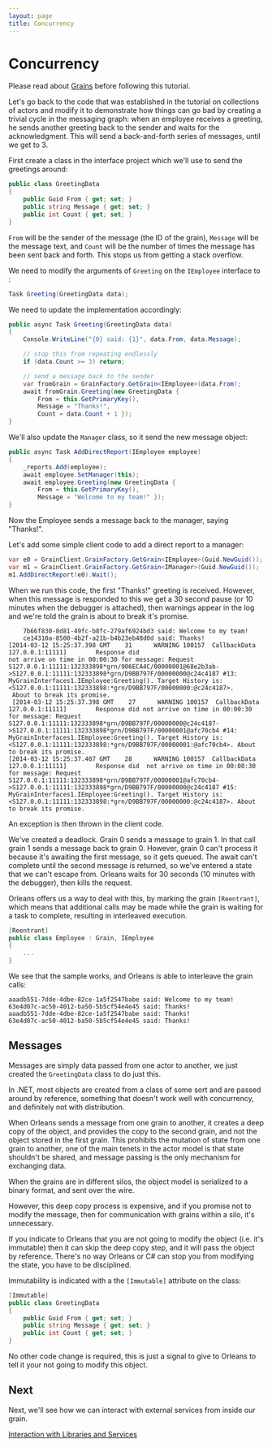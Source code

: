 ```yaml
---
layout: page
title: Concurrency
---
```


# Concurrency

Please read about [Grains](../Documentation/Getting-Started-With-Orleans/Grains.md) before following this tutorial.

Let's go back to the code that was established in the tutorial on collections of actors and modify it to demonstrate how things can go bad by creating a trivial cycle in the messaging graph: when an employee receives a greeting, he sends another greeting back to the sender and waits for the acknowledgment.
This will send a back-and-forth series of messages, until we get to 3.

First create a class in the interface project which we'll use to send the greetings around:

``` csharp
public class GreetingData
{
    public Guid From { get; set; }
    public string Message { get; set; }
    public int Count { get; set; }
}
```

`From` will be the sender of the message (the ID of the grain), `Message` will be the message text, and `Count` will be the number of times the message has been sent back and forth.
This stops us from getting a stack overflow.

We need to modify the arguments of `Greeting` on the `IEmployee` interface to :


``` csharp
Task Greeting(GreetingData data);
```

 We need to update the implementation accordingly:

``` csharp
public async Task Greeting(GreetingData data)
{
    Console.WriteLine("{0} said: {1}", data.From, data.Message);

    // stop this from repeating endlessly
    if (data.Count >= 3) return;

    // send a message back to the sender
    var fromGrain = GrainFactory.GetGrain<IEmployee>(data.From);
    await fromGrain.Greeting(new GreetingData {
        From = this.GetPrimaryKey(),
        Message = "Thanks!",
        Count = data.Count + 1 });
}
```

 We'll also update the `Manager` class, so it send the new message object:

``` csharp
public async Task AddDirectReport(IEmployee employee)
{
    _reports.Add(employee);
    await employee.SetManager(this);
    await employee.Greeting(new GreetingData {
        From = this.GetPrimaryKey(),
        Message = "Welcome to my team!" });
}
```

Now the Employee sends a message back to the manager, saying "Thanks!".

Let's add some simple client code to add a direct report to a manager:


``` csharp
var e0 = GrainClient.GrainFactory.GetGrain<IEmployee>(Guid.NewGuid());
var m1 = GrainClient.GrainFactory.GetGrain<IManager>(Guid.NewGuid());
m1.AddDirectReport(e0).Wait();
```

When we run this code, the first "Thanks!" greeting is received.
However, when this message is responded to this we get a 30 second pause (or 10 minutes when the debugger is attached), then warnings appear in the log and we're told the grain is about to break it's promise.

```
    7b66f830-8d81-49fc-b8fc-279af6924bd3 said: Welcome to my team!
    ce14310a-8500-4b2f-a21b-b4b23eb48d0d said: Thanks!    
[2014-03-12 15:25:37.398 GMT    31      WARNING 100157  CallbackData    127.0.0.1:11111]        Response did
not arrive on time in 00:00:30 for message: Request
S127.0.0.1:11111:132333898*grn/906ECA4C/00000001@68e2b3ab->S127.0.0.1:11111:132333898*grn/D9BB797F/00000000@c24c4187 #13: MyGrainInterfaces1.IEmployee:Greeting(). Target History is: <S127.0.0.1:11111:132333898:*grn/D9BB797F/00000000:@c24c4187>.
 About to break its promise.
 [2014-03-12 15:25:37.398 GMT    27      WARNING 100157  CallbackData    127.0.0.1:11111]        Response did not arrive on time in 00:00:30 for message: Request S127.0.0.1:11111:132333898*grn/D9BB797F/00000000@c24c4187->S127.0.0.1:11111:132333898*grn/D9BB797F/00000001@afc70cb4 #14: MyGrainInterfaces1.IEmployee:Greeting(). Target History is: <S127.0.0.1:11111:132333898:*grn/D9BB797F/00000001:@afc70cb4>. About to break its promise.
[2014-03-12 15:25:37.407 GMT    28      WARNING 100157  CallbackData    127.0.0.1:11111]        Response did  not arrive on time in 00:00:30 for message: Request S127.0.0.1:11111:132333898*grn/D9BB797F/00000001@afc70cb4->S127.0.0.1:11111:132333898*grn/D9BB797F/00000000@c24c4187 #15: MyGrainInterfaces1.IEmployee:Greeting(). Target History is: <S127.0.0.1:11111:132333898:*grn/D9BB797F/00000000:@c24c4187>. About to break its promise.
```

An exception is then thrown in the client code.

We've created a deadlock.
Grain 0 sends a message to grain 1.
In that call grain 1 sends a message back to grain 0.
However, grain 0 can't process it because it's awaiting the first message, so it gets queued.
The await can't complete until the second message is returned, so we've entered a state that we can't escape from.
Orleans waits for 30 seconds (10 minutes with the debugger), then kills the request.

Orleans offers us a way to deal with this, by marking the grain `[Reentrant]`, which means that additional calls may be made while the grain is waiting for a task to complete, resulting in interleaved execution.


``` csharp
[Reentrant]
public class Employee : Grain, IEmployee
{
    ...
}
```

We see that the sample works, and Orleans is able to interleave the grain calls:

 ```
 aaadb551-7dde-4dbe-82ce-1a5f2547babe said: Welcome to my team!
 63e4d07c-ac50-4012-ba50-5b5cf54e4e45 said: Thanks!
 aaadb551-7dde-4dbe-82ce-1a5f2547babe said: Thanks!
 63e4d07c-ac50-4012-ba50-5b5cf54e4e45 said: Thanks!
 ```

## Messages

Messages are simply data passed from one actor to another, we just created the `GreetingData` class to do just this.

In .NET, most objects are created from a class of some sort and are passed around by reference, something that doesn't work well with concurrency, and definitely not with distribution.

When Orleans sends a message from one grain to another, it creates a deep copy of the object, and provides the copy to the second grain, and not the object stored in the first grain.
This prohibits the mutation of state from one grain to another, one of the main tenets in the actor model is that state shouldn't be shared, and message passing is the only mechanism for exchanging data.

When the grains are in different silos, the object model is serialized to a binary format, and sent over the wire.

However, this deep copy process is expensive, and if you promise not to modify the message, then for communication with grains within a silo, it's unnecessary.

If you indicate to Orleans that you are not going to modify the object (i.e. it's immutable) then it can skip the deep copy step, and it will pass the object by reference.
There's no way Orleans or C# can stop you from modifying the state, you have to be disciplined.

Immutability is indicated with a the `[Immutable]` attribute on the class:

``` csharp
[Immutable]
public class GreetingData
{
    public Guid From { get; set; }
    public string Message { get; set; }
    public int Count { get; set; }
}
```

No other code change is required, this is just a signal to give to Orleans to tell it your not going to modify this object.

## Next

Next, we'll see how we can interact with external services from inside our grain.

[Interaction with Libraries and Services](Interaction-with-Libraries-and-Services.md)
